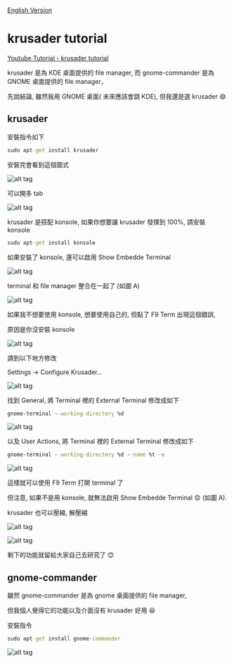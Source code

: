 [English Version](README_en.md)

# krusader tutorial

[Youtube Tutorial - krusader tutorial](https://youtu.be/u6fVA7ziTjU)

krusader 是為 KDE 桌面提供的 file manager, 而 gnome-commander 是為 GNOME 桌面提供的 file manager，

先說結論, 雖然我用 GNOME 桌面( 未來應該會跳 KDE), 但我還是選 krusader :smile:

## krusader

安裝指令如下

```cmd
sudo apt-get install krusader
```

安裝完會看到這個圖式

![alt tag](https://i.imgur.com/v2wIFot.png)

可以開多 tab

![alt tag](https://i.imgur.com/2bZzpvi.png)

krusader 是搭配 konsole, 如果你想要讓 krusader 發揮到 100%, 請安裝 konsole

```cmd
sudo apt-get install konsole
```

如果安裝了 konsole, 還可以啟用 Show Embedde Terminal

![alt tag](https://i.imgur.com/vcnQMKY.png)

terminal 和 file manager 整合在一起了 (如圖 A)

![alt tag](https://i.imgur.com/TKy4znI.png)

如果我不想要使用 konsole, 想要使用自己的, 但點了 F9 Term 出現這個錯誤,

原因是你沒安裝 konsole

![alt tag](https://i.imgur.com/d1hgeWx.png)

請到以下地方修改

Settings -> Configure Krusader...

![alt tag](https://i.imgur.com/tNL4BUH.png)

找到 General, 將 Terminal 裡的 External Terminal 修改成如下

```cmd
gnome-terminal --working-directory %d
```

![alt tag](https://i.imgur.com/SEPU220.png)

以及 User Actions, 將 Terminal 裡的 External Terminal 修改成如下

```cmd
gnome-terminal --working-directory %d --name %t -e
```

![alt tag](https://i.imgur.com/j7bKk7S.png)

這樣就可以使用 F9 Term 打開 terminal 了

但注意, 如果不是用 konsole, 就無法啟用 Show Embedde Terminal :worried: (如圖 A).

krusader 也可以壓縮, 解壓縮

![alt tag](https://i.imgur.com/HEvvtTw.png)

![alt tag](https://i.imgur.com/SiYzHCy.png)

剩下的功能就留給大家自己去研究了 :blush:

## gnome-commander

雖然 gnome-commander 是為 gnome 桌面提供的 file manager,

但我個人覺得它的功能以及介面沒有 krusader 好用 :laughing:

安裝指令

```cmd
sudo apt-get install gnome-commander
```

![alt tag](https://i.imgur.com/AjTD2jU.png)
